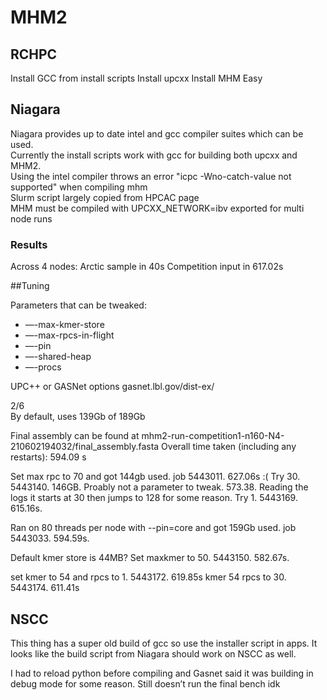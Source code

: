 # MHM2

## RCHPC

Install GCC from install scripts
Install upcxx
Install MHM
Easy

## Niagara
Niagara provides up to date intel and gcc compiler suites which can be used.  
Currently the install scripts work with gcc for building both upcxx and MHM2.  
Using the intel compiler throws an error "icpc -Wno-catch-value not supported" when compiling mhm  
Slurm script largely copied from HPCAC page  
MHM must be compiled with UPCXX_NETWORK=ibv exported for multi node runs

### Results
Across 4 nodes:
Arctic sample in 40s
Competition input in 617.02s

##Tuning

Parameters that can be tweaked:

- —-max-kmer-store
- —-max-rpcs-in-flight
- —-pin
- —-shared-heap
- —-procs

UPC++ or GASNet options
gasnet.lbl.gov/dist-ex/

2/6  
By default, uses 139Gb of 189Gb  

Final assembly can be found at  mhm2-run-competition1-n160-N4-210602194032/final_assembly.fasta
Overall time taken (including any restarts): 594.09 s

Set max rpc to 70 and got 144gb used. job 5443011. 627.06s :(
Try 30. 5443140. 146GB. Proably not a parameter to tweak. 573.38. Reading the logs it starts at 30 then jumps to 128 for some reason.
Try 1. 5443169. 615.16s.


Ran on 80 threads per node with --pin=core and got 159Gb used. job 5443033. 594.59s.

Default kmer store is 44MB?
Set maxkmer to 50. 5443150. 582.67s.

set kmer to 54 and rpcs to 1. 5443172. 619.85s
kmer 54 rpcs to 30. 5443174. 611.41s

## NSCC

This thing has a super old build of gcc so use the installer script in apps.
It looks like the build script from Niagara should work on NSCC as well.

I had to reload python before compiling and Gasnet said it was building in debug mode for some reason. Still doesn’t run the final bench idk